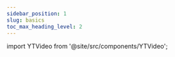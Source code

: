 ```yaml
---
sidebar_position: 1
slug: basics
toc_max_heading_level: 2
---
```


import YTVideo from '@site/src/components/YTVideo';

<YTVideo code="Wy7qY5ms3qY"/>

<br/>

<YTVideo code="4BkAxMfHSzI"/>

